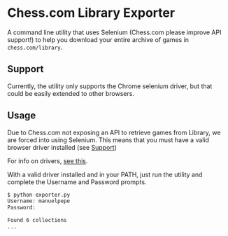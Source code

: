 # Chess.com Library Exporter

A command line utility that uses Selenium (Chess.com please improve API support!) to help you download your entire archive of games in `chess.com/library`.

## Support

Currently, the utility only supports the Chrome selenium driver, but that could be easily extended to other browsers.

## Usage

Due to Chess.com not exposing an API to retrieve games from Library, we are forced into using Selenium. This means that you must have a valid browser driver installed (see [Support](#support))

For info on drivers, [see this](https://selenium-python.readthedocs.io/installation.html#drivers).

With a valid driver installed and in your PATH, just run the utility and complete the Username and Password prompts.


```bash
$ python exporter.py
Username: manuelpepe
Password: 

Found 6 collections
...
````